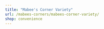 ```yaml
---
title: "Mabee's Corner Variety"
url: /mabees-corners/mabees-corner-variety/
shop: convenience
---
```

